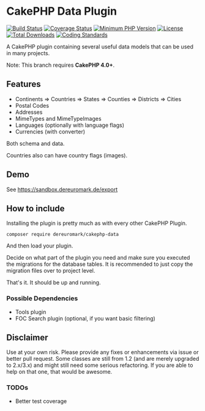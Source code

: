# CakePHP Data Plugin
[![Build Status](https://api.travis-ci.com/dereuromark/cakephp-data.svg?branch=master)](https://travis-ci.com/dereuromark/cakephp-data)
[![Coverage Status](https://codecov.io/gh/dereuromark/cakephp-data/branch/master/graph/badge.svg)](https://codecov.io/gh/dereuromark/cakephp-data)
[![Minimum PHP Version](https://img.shields.io/badge/php-%3E%3D%207.2-8892BF.svg)](https://php.net/)
[![License](https://poser.pugx.org/dereuromark/cakephp-data/license.svg)](https://packagist.org/packages/dereuromark/cakephp-data)
[![Total Downloads](https://poser.pugx.org/dereuromark/cakephp-data/d/total.svg)](https://packagist.org/packages/dereuromark/cakephp-data)
[![Coding Standards](https://img.shields.io/badge/cs-PSR--2--R-yellow.svg)](https://github.com/php-fig-rectified/fig-rectified-standards)

A CakePHP plugin containing several useful data models that can be used in many projects.

Note: This branch requires **CakePHP 4.0+**.

## Features
- Continents => Countries => States => Counties => Districts => Cities
- Postal Codes
- Addresses
- MimeTypes and MimeTypeImages
- Languages (optionally with language flags)
- Currencies (with converter)

Both schema and data.

Countries also can have country flags (images).

## Demo
See https://sandbox.dereuromark.de/export

## How to include
Installing the plugin is pretty much as with every other CakePHP Plugin.
```
composer require dereuromark/cakephp-data
```

And then load your plugin.

Decide on what part of the plugin you need and make sure you executed the migrations for the database tables.
It is recommended to just copy the migration files over to project level.

That's it. It should be up and running.

### Possible Dependencies

- Tools plugin
- FOC Search plugin (optional, if you want basic filtering)

## Disclaimer
Use at your own risk. Please provide any fixes or enhancements via issue or better pull request.
Some classes are still from 1.2 (and are merely upgraded to 2.x/3.x) and might still need some serious refactoring.
If you are able to help on that one, that would be awesome.

### TODOs

* Better test coverage

